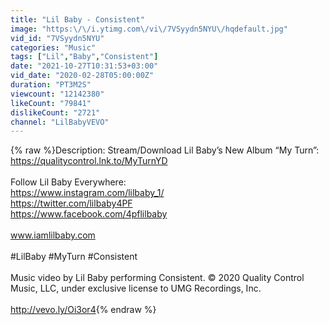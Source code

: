 ```yaml
---
title: "Lil Baby - Consistent"
image: "https:\/\/i.ytimg.com\/vi\/7VSyydn5NYU\/hqdefault.jpg"
vid_id: "7VSyydn5NYU"
categories: "Music"
tags: ["Lil","Baby","Consistent"]
date: "2021-10-27T10:31:53+03:00"
vid_date: "2020-02-28T05:00:00Z"
duration: "PT3M2S"
viewcount: "12142380"
likeCount: "79841"
dislikeCount: "2721"
channel: "LilBabyVEVO"
---
```

{% raw %}Description: Stream/Download Lil Baby’s New Album “My Turn”: <a rel="nofollow" target="blank" href="https://qualitycontrol.lnk.to/MyTurnYD">https://qualitycontrol.lnk.to/MyTurnYD</a><br /><br />Follow Lil Baby Everywhere:<br /><a rel="nofollow" target="blank" href="https://www.instagram.com/lilbaby_1/">https://www.instagram.com/lilbaby_1/</a><br /><a rel="nofollow" target="blank" href="https://twitter.com/lilbaby4PF">https://twitter.com/lilbaby4PF</a><br /><a rel="nofollow" target="blank" href="https://www.facebook.com/4pflilbaby">https://www.facebook.com/4pflilbaby</a><br /><br />www.iamlilbaby.com<br /><br />#LilBaby #MyTurn #Consistent<br /><br />Music video by Lil Baby performing Consistent. © 2020 Quality Control Music, LLC, under exclusive license to UMG Recordings, Inc.<br /><br /><a rel="nofollow" target="blank" href="http://vevo.ly/Oi3or4">http://vevo.ly/Oi3or4</a>{% endraw %}
